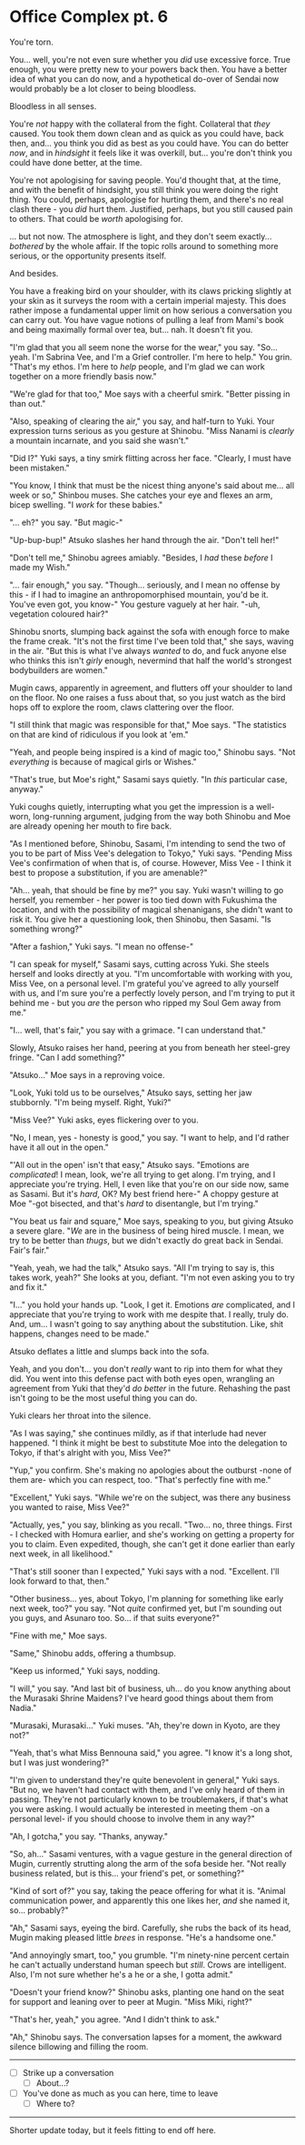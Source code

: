 # Office Complex pt. 6

You're torn.

You... well, you're not even sure whether you *did* use excessive force. True enough, you were pretty new to your powers back then. You have a better idea of what you can do now, and a hypothetical do-over of Sendai now would probably be a lot closer to being bloodless.

Bloodless in all senses.

You're *not* happy with the collateral from the fight. Collateral that *they* caused. You took them down clean and as quick as you could have, back then, and... you think you did as best as you could have. You can do better *now*, and in *hindsight* it feels like it was overkill, but... you're don't think you could have done better, at the time.

You're not apologising for saving people. You'd thought that, at the time, and with the benefit of hindsight, you still think you were doing the right thing. You could, perhaps, apologise for hurting them, and there's no real clash there - you *did* hurt them. Justified, perhaps, but you still caused pain to others. That could be *worth* apologising for.

... but not now. The atmosphere is light, and they don't seem exactly... *bothered* by the whole affair. If the topic rolls around to something more serious, or the opportunity presents itself.

And besides.

You have a freaking bird on your shoulder, with its claws pricking slightly at your skin as it surveys the room with a certain imperial majesty. This does rather impose a fundamental upper limit on how serious a conversation you can carry out. You have vague notions of pulling a leaf from Mami's book and being maximally formal over tea, but... nah. It doesn't fit you.

"I'm glad that you all seem none the worse for the wear," you say. "So... yeah. I'm Sabrina Vee, and I'm a Grief controller. I'm here to help." You grin. "That's my ethos. I'm here to *help* people, and I'm glad we can work together on a more friendly basis now."

"We're glad for that too," Moe says with a cheerful smirk. "Better pissing in than out."

"Also, speaking of clearing the air," you say, and half-turn to Yuki. Your expression turns serious as you gesture at Shinobu. "Miss Nanami is *clearly* a mountain incarnate, and you said she wasn't."

"Did I?" Yuki says, a tiny smirk flitting across her face. "Clearly, I must have been mistaken."

"You know, I think that must be the nicest thing anyone's said about me... all week or so," Shinbou muses. She catches your eye and flexes an arm, bicep swelling. "I *work* for these babies."

"... eh?" you say. "But magic-"

"Up-bup-bup!" Atsuko slashes her hand through the air. "Don't tell her!"

"Don't tell me," Shinobu agrees amiably. "Besides, I *had* these *before* I made my Wish."

"... fair enough," you say. "Though... seriously, and I mean no offense by this - if I had to imagine an anthropomorphised mountain, you'd be it. You've even got, you know-" You gesture vaguely at her hair. "-uh, vegetation coloured hair?"

Shinobu snorts, slumping back against the sofa with enough force to make the frame creak. "It's not the first time I've been told that," she says, waving in the air. "But this is what I've always *wanted* to do, and fuck anyone else who thinks this isn't *girly* enough, nevermind that half the world's strongest bodybuilders are women."

Mugin caws, apparently in agreement, and flutters off your shoulder to land on the floor. No one raises a fuss about that, so you just watch as the bird hops off to explore the room, claws clattering over the floor.

"I still think that magic was responsible for that," Moe says. "The statistics on that are kind of ridiculous if you look at 'em."

"Yeah, and people being inspired is a kind of magic too," Shinobu says. "Not *everything* is because of magical girls or Wishes."

"That's true, but Moe's right," Sasami says quietly. "In *this* particular case, anyway."

Yuki coughs quietly, interrupting what you get the impression is a well-worn, long-running argument, judging from the way both Shinobu and Moe are already opening her mouth to fire back.

"As I mentioned before, Shinobu, Sasami, I'm intending to send the two of you to be part of Miss Vee's delegation to Tokyo," Yuki says. "Pending Miss Vee's confirmation of when that is, of course. However, Miss Vee - I think it best to propose a substitution, if you are amenable?"

"Ah... yeah, that should be fine by me?" you say. Yuki wasn't willing to go herself, you remember - her power is too tied down with Fukushima the location, and with the possibility of magical shenanigans, she didn't want to risk it. You give her a questioning look, then Shinobu, then Sasami. "Is something wrong?"

"After a fashion," Yuki says. "I mean no offense-"

"I can speak for myself," Sasami says, cutting across Yuki. She steels herself and looks directly at you. "I'm uncomfortable with working with you, Miss Vee, on a personal level. I'm grateful you've agreed to ally yourself with us, and I'm sure you're a perfectly lovely person, and I'm trying to put it behind me - but you *are* the person who ripped my Soul Gem away from me."

"I... well, that's fair," you say with a grimace. "I can understand that."

Slowly, Atsuko raises her hand, peering at you from beneath her steel-grey fringe. "Can I add something?"

"Atsuko..." Moe says in a reproving voice.

"Look, Yuki told us to be ourselves," Atsuko says, setting her jaw stubbornly. "I'm being myself. Right, Yuki?"

"Miss Vee?" Yuki asks, eyes flickering over to you.

"No, I mean, yes - honesty is good," you say. "I want to help, and I'd rather have it all out in the open."

"'All out in the open' isn't that easy," Atsuko says. "Emotions are *complicated*! I mean, look, we're all trying to get along. I'm trying, and I appreciate you're trying. Hell, I even like that you're on our side now, same as Sasami. But it's *hard*, OK? My best friend here-" A choppy gesture at Moe "-got bisected, and that's *hard* to disentangle, but I'm trying."

"You beat us fair and square," Moe says, speaking to you, but giving Atsuko a severe glare. "*We* are in the business of being hired muscle. I mean, we try to be better than *thugs*, but we didn't exactly do great back in Sendai. Fair's fair."

"Yeah, yeah, we had the talk," Atsuko says. "All I'm trying to say is, this takes work, yeah?" She looks at you, defiant. "I'm not even asking you to try and fix it."

"I..." you hold your hands up. "Look, I get it. Emotions *are* complicated, and I appreciate that you're trying to work with me despite that. I really, truly do. And, um... I wasn't going to say anything about the substitution. Like, shit happens, changes need to be made."

Atsuko deflates a little and slumps back into the sofa.

Yeah, and you don't... you don't *really* want to rip into them for what they did. You went into this defense pact with both eyes open, wrangling an agreement from Yuki that they'd *do better* in the future. Rehashing the past isn't going to be the most useful thing you can do.

Yuki clears her throat into the silence.

"As I was saying," she continues mildly, as if that interlude had never happened. "I think it might be best to substitute Moe into the delegation to Tokyo, if that's alright with you, Miss Vee?"

"Yup," you confirm. She's making no apologies about the outburst -none of them are- which you can respect, too. "That's perfectly fine with me."

"Excellent," Yuki says. "While we're on the subject, was there any business you wanted to raise, Miss Vee?"

"Actually, yes," you say, blinking as you recall. "Two... no, three things. First - I checked with Homura earlier, and she's working on getting a property for you to claim. Even expedited, though, she can't get it done earlier than early next week, in all likelihood."

"That's still sooner than I expected," Yuki says with a nod. "Excellent. I'll look forward to that, then."

"Other business... yes, about Tokyo, I'm planning for something like early next week, too?" you say. "Not *quite* confirmed yet, but I'm sounding out you guys, and Asunaro too. So... if that suits everyone?"

"Fine with me," Moe says.

"Same," Shinobu adds, offering a thumbsup.

"Keep us informed," Yuki says, nodding.

"I will," you say. "And last bit of business, uh... do you know anything about the Murasaki Shrine Maidens? I've heard good things about them from Nadia."

"Murasaki, Murasaki..." Yuki muses. "Ah, they're down in Kyoto, are they not?"

"Yeah, that's what Miss Bennouna said," you agree. "I know it's a long shot, but I was just wondering?"

"I'm given to understand they're quite benevolent in general," Yuki says. "But no, we haven't had contact with them, and I've only heard of them in passing. They're not particularly known to be troublemakers, if that's what you were asking. I would actually be interested in meeting them -on a personal level- if you should choose to involve them in any way?"

"Ah, I gotcha," you say. "Thanks, anyway."

"So, ah..." Sasami ventures, with a vague gesture in the general direction of Mugin, currently strutting along the arm of the sofa beside her. "Not really business related, but is this... your friend's pet, or something?"

"Kind of sort of?" you say, taking the peace offering for what it is. "Animal communication power, and apparently this one likes her, *and* she named it, so... probably?"

"Ah," Sasami says, eyeing the bird. Carefully, she rubs the back of its head, Mugin making pleased little *brees* in response. "He's a handsome one."

"And annoyingly smart, too," you grumble. "I'm ninety-nine percent certain he can't actually understand human speech but *still*. Crows are intelligent. Also, I'm not sure whether he's a he or a she, I gotta admit."

"Doesn't your friend know?" Shinobu asks, planting one hand on the seat for support and leaning over to peer at Mugin. "Miss Miki, right?"

"That's her, yeah," you agree. "And I didn't think to ask."

"Ah," Shinobu says. The conversation lapses for a moment, the awkward silence billowing and filling the room.

---

- [ ] Strike up a conversation
  - [ ] About...?
- [ ] You've done as much as you can here, time to leave
  - [ ] Where to?

---

Shorter update today, but it feels fitting to end off here.
